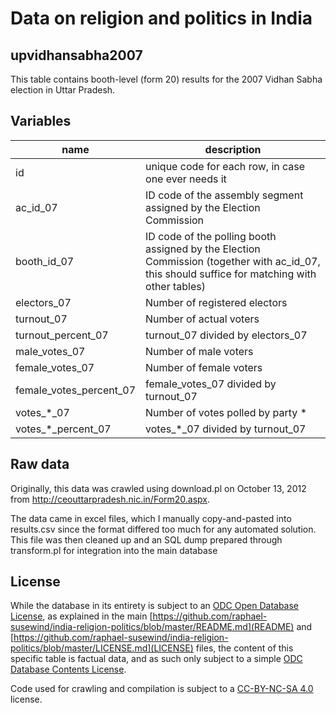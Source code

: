 # Data on religion and politics in India 

## upvidhansabha2007

This table contains booth-level (form 20) results for the 2007 Vidhan Sabha election in Uttar Pradesh.

## Variables

name | description
--- | ---
id | unique code for each row, in case one ever needs it
ac_id_07 | ID code of the assembly segment assigned by the Election Commission
booth_id_07 | ID code of the polling booth assigned by the Election Commission (together with ac_id_07, this should suffice for matching with other tables)
electors_07 | Number of registered electors
turnout_07 | Number of actual voters
turnout_percent_07 | turnout_07 divided by electors_07
male_votes_07 | Number of male voters
female_votes_07 | Number of female voters
female_votes_percent_07 | female_votes_07 divided by turnout_07
votes_*_07 | Number of votes polled by party *
votes_*_percent_07 | votes_*_07 divided by turnout_07

## Raw data

Originally, this data was crawled using download.pl on October 13, 2012 from http://ceouttarpradesh.nic.in/Form20.aspx.

The data came in excel files, which I manually copy-and-pasted into results.csv since the format differed too much for any automated solution. This file was then cleaned up and an SQL dump prepared through transform.pl for integration into the main database

## License

While the database in its entirety is subject to an [ODC Open Database License](http://opendatacommons.org/licenses/odbl/), as explained in the main [https://github.com/raphael-susewind/india-religion-politics/blob/master/README.md](README) and [https://github.com/raphael-susewind/india-religion-politics/blob/master/LICENSE.md](LICENSE) files, the content of this specific table is factual data, and as such only subject to a simple [ODC Database Contents License](http://opendatacommons.org/licenses/dbcl/).

Code used for crawling and compilation is subject to a [CC-BY-NC-SA 4.0](https://creativecommons.org/licenses/by-nc-sa/4.0/) license.
